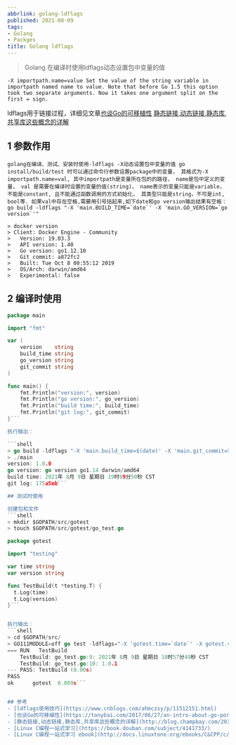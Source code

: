 ```yaml
---
abbrlink: golang-ldflags
published: 2021-08-09
tags:
- Golang
- Packges
title: Golang ldflags
---
```


> Golang 在编译时使用ldflags动态设置包中变量的值

<!--more-->

```shell
-X importpath.name=value Set the value of the string variable in importpath named name to value. Note that before Go 1.5 this option took two separate arguments. Now it takes one argument split on the first = sign.
```
ldflags用于链接过程，详细见文章[也谈Go的可移植性](https://tonybai.com/2017/06/27/an-intro-about-go-portability/)
[静态链接,动态链接,静态库,共享库这些概念的详解](http://blog.champbay.com/2019/11/25/%e9%9d%99%e6%80%81%e9%93%be%e6%8e%a5%e5%8a%a8%e6%80%81%e9%93%be%e6%8e%a5%e9%9d%99%e6%80%81%e5%ba%93%e5%85%b1%e4%ba%ab%e5%ba%93%e8%bf%99%e4%ba%9b%e6%a6%82%e5%bf%b5%e7%9a%84%e8%af%a6%e8%a7%a3/)

## 1 参数作用

``golang在编译、测试、安装时使用-ldflags -X动态设置包中变量的值 go install/build/test 时可以通过命令行参数设置package中的变量， 其格式为-X importpath.name=val, 其中importpath是变量所在包的的路径， name是包中定义的变量， val 是需要在编译时设置的变量的值(string)， name表示的变量只能是variable，不能是constant, 且不能通过函数调用的方式初始化， 其类型只能是string，不可是int, bool等. 如果val中存在空格,需要用引号括起来,如下date和go version输出结果有空格： go build -ldflags "-X 'main.BUILD_TIME=`date`' -X 'main.GO_VERSION=`go version`'"``

```shell
> docker version 
> Client: Docker Engine - Community 
> 	Version: 19.03.3 
> 	API version: 1.40 
> 	Go version: go1.12.10 
> 	Git commit: a872fc2 
> 	Built: Tue Oct 8 00:55:12 2019 
> 	OS/Arch: darwin/amd64 
> 	Experimental: false
```

## 2 编译时使用

```go
package main

import "fmt"

var (
	version    string
	build_time string
	go_version string
	git_commit string
)

func main() {
	fmt.Println("version:", version)
	fmt.Println("go version:", go_version)
	fmt.Println("build time:", build_time)
	fmt.Println("git log:", git_commit)
}```

执行输出：

```shell
> go build -ldflags "-X 'main.build_time=$(date)' -X 'main.git_commit=$(git log --pretty=format:"%h" -1)' -X main.version=1.0.0 -X 'main.go_version=`go version`'" main.go
> ./main
version: 1.0.0
go version: go version go1.14 darwin/amd64
build time: 2021年 8月 9日 星期日 19时09分50秒 CST
git log: 175a5eb```

## 测试时使用

创建包和文件
```shell
> mkdir $GOPATH/src/gotest 
> touch $GOPATH/src/gotest/go_test.go
```

```go
package gotest

import "testing"

var time string
var version string

func TestBuild(t *testing.T) {
  t.Log(time)
  t.Log(version)
}```


执行输出：
```shell
> cd $GOPATH/src/
> GO111MODULE=off go test -ldflags="-X 'gotest.time=`date`' -X gotest.version=1.0.1" gotest -v
=== RUN   TestBuild
    TestBuild: go_test.go:9: 2021年 8月 9日 星期日 18时57分49秒 CST
    TestBuild: go_test.go:10: 1.0.1
--- PASS: TestBuild (0.00s)
PASS
ok      gotest  0.009s```


## 参考
- [ldflags使用技巧](https://www.cnblogs.com/ahmczsy/p/11512151.html)
- [也谈Go的可移植性](https://tonybai.com/2017/06/27/an-intro-about-go-portability/)
- [静态链接,动态链接,静态库,共享库这些概念的详解](http://blog.champbay.com/2019/11/25/%e9%9d%99%e6%80%81%e9%93%be%e6%8e%a5%e5%8a%a8%e6%80%81%e9%93%be%e6%8e%a5%e9%9d%99%e6%80%81%e5%ba%93%e5%85%b1%e4%ba%ab%e5%ba%93%e8%bf%99%e4%ba%9b%e6%a6%82%e5%bf%b5%e7%9a%84%e8%af%a6%e8%a7%a3/)
- [Linux C编程一站式学习](https://book.douban.com/subject/4141733/)
- [Linux C编程一站式学习 ebook](http://docs.linuxtone.org/ebooks/C&CPP/c/)